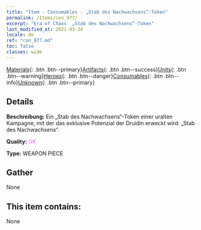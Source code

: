 ```yaml
---
title: "Item - Consumables - „Stab des Nachwachsens“-Token"
permalink: /Items/con_977/
excerpt: "Era of Chaos  „Stab des Nachwachsens“-Token"
last_modified_at: 2021-03-24
locale: de
ref: "con_977.md"
toc: false
classes: wide
---
```

 [Materials](/de/Items/){: .btn .btn--primary}[Artifacts](/de/Items/Artifacts/){: .btn .btn--success}[Units](/de/Items/Units/){: .btn .btn--warning}[Heroes](/de/Items/Heroes/){: .btn .btn--danger}[Consumables](/de/Items/Consumables/){: .btn .btn--info}[Unknown](/de/Items/Unknown/){: .btn .btn--primary}

## Details
 **Beschreibung:** Ein „Stab des Nachwachsens“-Token einer uralten Kampagne, mit der das exklusive Potenzial der Druidin erweckt wird: „Stab des Nachwachsens“.

 **Quality:** <span style="color: #DA70D6">OK</span>

 **Type:** WEAPON PIECE

## Gather

  None

## This item contains:

  None

